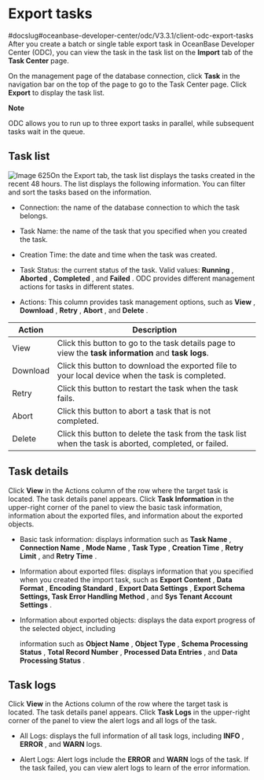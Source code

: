 Export tasks 
=================================
#docslug#oceanbase-developer-center/odc/V3.3.1/client-odc-export-tasks
After you create a batch or single table export task in OceanBase Developer Center (ODC), you can view the task in the task list on the **Import** tab of the **Task Center** page. 

On the management page of the database connection, click **Task** in the navigation bar on the top of the page to go to the Task Center page. Click **Export** to display the task list. 


**Note**



ODC allows you to run up to three export tasks in parallel, while subsequent tasks wait in the queue.

Task list 
------------------------------

![Image 625](https://help-static-aliyun-doc.aliyuncs.com/assets/img/en-US/5399620261/p270071.png)On the Export tab, the task list displays the tasks created in the recent 48 hours. The list displays the following information. You can filter and sort the tasks based on the information.

* Connection: the name of the database connection to which the task belongs.

  

* Task Name: the name of the task that you specified when you created the task.

  

* Creation Time: the date and time when the task was created.

  

* Task Status: the current status of the task. Valid values: **Running** , **Aborted** , **Completed** , and **Failed** . ODC provides different management actions for tasks in different states.

  

* Actions: This column provides task management options, such as **View** , **Download** , **Retry** , **Abort** , and **Delete** .

  




|  Action  |                                                                                Description                                                                                 |
|----------|----------------------------------------------------------------------------------------------------------------------------------------------------------------------------|
| View     | Click this button to go to the task details page to view the **task information** and **task logs**. |
| Download | Click this button to download the exported file to your local device when the task is completed.                                                                           |
| Retry    | Click this button to restart the task when the task fails.                                                                                                                 |
| Abort    | Click this button to abort a task that is not completed.                                                                                                                   |
| Delete   | Click this button to delete the task from the task list when the task is aborted, completed, or failed.                                                                    |



Task details 
---------------------------------

Click **View** in the Actions column of the row where the target task is located. The task details panel appears. Click **Task Information** in the upper-right corner of the panel to view the basic task information, information about the exported files, and information about the exported objects. 

* Basic task information: displays information such as **Task Name** , **Connection Name** , **Mode Name** , **Task Type** , **Creation Time** , **Retry Limit** , and **Retry Time** .

  

* Information about exported files: displays information that you specified when you created the import task, such as **Export** **Content** , **Data Format** , **Encoding Standard** , **Export Data Settings** , **Export Schema Settings, Task Error Handling Method** , and **Sys Tenant Account Settings** .

  

* Information about exported objects: displays the data export progress of the selected object, including 

  information such as **Object Name** , **Object Type** , **Schema Processing Status** , **Total Record Number** , **Processed Data Entries** , and **Data Processing Status** .
  




Task logs 
------------------------------

Click **View** in the Actions column of the row where the target task is located. The task details panel appears. Click **Task Logs** in the upper-right corner of the panel to view the alert logs and all logs of the task. 

* All Logs: displays the full information of all task logs, including **INFO** , **ERROR** , and **WARN** logs.

  

* Alert Logs: Alert logs include the **ERROR** and **WARN** logs of the task. If the task failed, you can view alert logs to learn of the error information.

  




